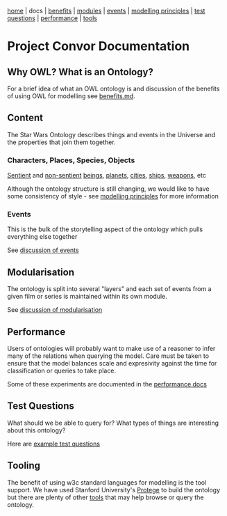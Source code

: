 [home](../) |
docs |
[benefits](benefits.md) |
[modules](modularisation.md) |
[events](events.md) |
[modelling principles](modelling-principles.md) |
[test questions](test-questions.md) |
[performance](performance.md) |
[tools](tools.md)

# Project Convor Documentation

## Why OWL? What is an Ontology?

For a brief idea of what an OWL ontology is and discussion of the benefits of using OWL for modelling see
[benefits.md](benefits.md).

## Content

The Star Wars Ontology describes things and events in the Universe and
the properties that join them together.

### Characters, Places, Species, Objects
[Sentient](https://star-wars-ontology.up.railway.app/classes/-2022683789/) 
and [non-sentient](https://star-wars-ontology.up.railway.app/classes/1920330355/)
[beings](https://star-wars-ontology.up.railway.app/classes/1008857208/),
[planets](https://star-wars-ontology.up.railway.app/classes/-957104751/),
[cities](https://star-wars-ontology.up.railway.app/classes/946892132/),
[ships](https://star-wars-ontology.up.railway.app/classes/947367477/),
[weapons](https://star-wars-ontology.up.railway.app/classes/-763163115/), etc

Although the ontology structure is still changing, we would like to have some consistency of style - see [modelling principles](modelling%20principles.md) for more information

### Events
This is the bulk of the storytelling aspect of the ontology which pulls everything else together

See [discussion of events](events.md)

## Modularisation

The ontology is split into several "layers" and each set of events from a given film or series is
maintained within its own module.

See [discussion of modularisation](modularisation.md)

## Performance

Users of ontologies will probably want to make use of a reasoner
to infer many of the relations when querying the model. Care must be taken to
ensure that the model balances scale and expresivity against the time for classification
or queries to take place.

Some of these experiments are documented in the [performance docs](performance.md)

## Test Questions

What should we be able to query for? What types of things are interesting about this
ontology?

Here are [example test questions](test%20questions.md)

## Tooling

The benefit of using w3c standard languages for modelling is the tool support.
We have used Stanford University's [Protege](https://protege.stanford.edu) to build the ontology
but there are plenty of other [tools](tools.md) that may help browse or query the ontology.
